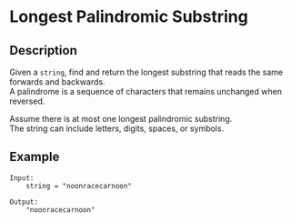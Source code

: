 # Longest Palindromic Substring

## Description

Given a `string`, find and return the longest substring that reads the same forwards and backwards.  
A palindrome is a sequence of characters that remains unchanged when reversed.

Assume there is at most one longest palindromic substring.  
The string can include letters, digits, spaces, or symbols.

## Example

```
Input:
    string = "noonracecarnoon"

Output:
    "noonracecarnoon"
```